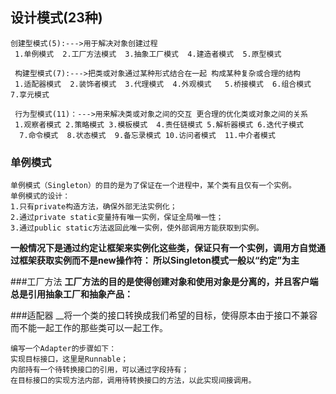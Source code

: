 ## 设计模式(23种)
    创建型模式(5):--->用于解决对象创建过程
     1.单例模式  2.工厂方法模式  3.抽象工厂模式  4.建造者模式  5.原型模式
     
     构建型模式(7):--->把类或对象通过某种形式结合在一起 构成某种复杂或合理的结构
     1.适配器模式  2.装饰者模式  3.代理模式  4.外观模式   5.桥接模式  6.组合模式  7.享元模式
     
     行为型模式(11)：--->用来解决类或对象之间的交互 更合理的优化类或对象之间的关系
     1.观察者模式 2.策略模式 3.模板模式  4.责任链模式 5.解析器模式 6.迭代子模式 
      7.命令模式  8.状态模式  9.备忘录模式 10.访问者模式  11.中介者模式
  
### 单例模式
    单例模式（Singleton）的目的是为了保证在一个进程中，某个类有且仅有一个实例。
    单例模式的设计：
    1.只有private构造方法，确保外部无法实例化；
    2.通过private static变量持有唯一实例，保证全局唯一性；
    3.通过public static方法返回此唯一实例，使外部调用方能获取到实例。
__一般情况下是通过约定让框架来实例化这些类，保证只有一个实例，调用方自觉通过框架获取实例而不是new操作符：
    所以Singleton模式一般以“约定”为主__

###工厂方法
__工厂方法的目的是使得创建对象和使用对象是分离的，并且客户端总是引用抽象工厂和抽象产品：__

###适配器
__将一个类的接口转换成我们希望的目标，使得原本由于接口不兼容而不能一起工作的那些类可以一起工作。

    编写一个Adapter的步骤如下：
    实现目标接口，这里是Runnable；
    内部持有一个待转换接口的引用，可以通过字段持有；
    在目标接口的实现方法内部，调用待转换接口的方法，以此实现间接调用。
    

